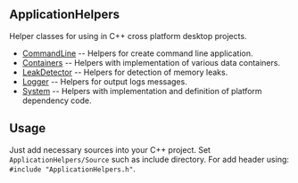 ## ApplicationHelpers
Helper classes for using in C++ cross platform desktop projects.

* [CommandLine](Source/CmdLine) -- Helpers for create command line application.
* [Containers](Source/Containers) -- Helpers with implementation of various data containers.
* [LeakDetector](Source/LeakDetector) -- Helpers for detection of memory leaks.
* [Logger](Source/Logger) -- Helpers for output logs messages.
* [System](Source/System) -- Helpers with implementation and definition of platform dependency code.

## Usage
Just add necessary sources into your C++ project.
Set `ApplicationHelpers/Source` such as include directory.
For add header using: `#include "ApplicationHelpers.h"`.
